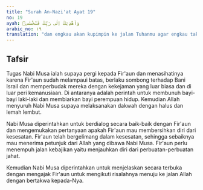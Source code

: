 ```yaml
---
title: "Surah An-Nazi'at Ayat 19"
no: 19
ayah: وَاَهْدِيَكَ اِلٰى رَبِّكَ فَتَخْشٰىۚ
arabic_no: ١٩
translation: "dan engkau akan kupimpin ke jalan Tuhanmu agar engkau takut kepada-Nya?”"
---
```


## Tafsir

Tugas Nabi Musa ialah supaya pergi kepada Fir'aun dan menasihatinya karena Fir'aun sudah melampaui batas, berlaku sombong terhadap Bani Israil dan memperbudak mereka dengan kekejaman yang luar biasa dan di luar peri kemanusiaan. Di antaranya adalah perintah untuk membunuh bayi-bayi laki-laki dan membiarkan bayi perempuan hidup. Kemudian Allah menyuruh Nabi Musa supaya melaksanakan dakwah dengan halus dan lemah lembut.

Nabi Musa diperintahkan untuk berdialog secara baik-baik dengan Fir'aun dan mengemukakan pertanyaan apakah Fir'aun mau membersihkan diri dari kesesatan. Fir'aun telah bergelimang dalam kesesatan, sehingga sebaiknya mau menerima petunjuk dari Allah yang dibawa Nabi Musa. Fir'aun perlu menempuh jalan kebajikan yaitu menjauhkan diri dari perbuatan-perbuatan jahat.

Kemudian Nabi Musa diperintahkan untuk menjelaskan secara terbuka dengan mengajak Fir'aun untuk mengikuti risalahnya menuju ke jalan Allah dengan bertakwa kepada-Nya.